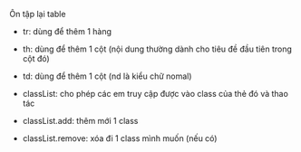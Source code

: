 Ôn tập lại table

- tr: dùng để thêm 1 hàng
- th: dùng để thêm 1 cột (nội dung thường dành cho tiêu đề đầu tiên trong cột đó)
- td: dùng để thêm 1 cột (nd là kiểu chữ nomal)

- classList: cho phép các em truy cập được vào class của thẻ đó và thao tác

- classList.add: thêm mới 1 class
- classList.remove: xóa đi 1 class mình muốn (nếu có)
